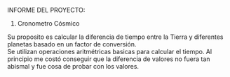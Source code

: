 INFORME DEL PROYECTO: 

1. Cronometro Cósmico

Su proposito es calcular la diferencia de tiempo entre la Tierra y diferentes planetas basado en un factor de conversión.   
Se utilizan operaciones aritmétricas basicas para calcular el tiempo.
Al principio me costó conseguir que la diferencia de valores no fuera tan abismal y fue cosa de probar con los valores.



